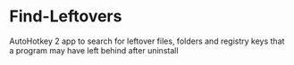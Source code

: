 # Find-Leftovers
AutoHotkey 2 app to search for leftover files, folders and registry keys that a program may have left behind after uninstall
